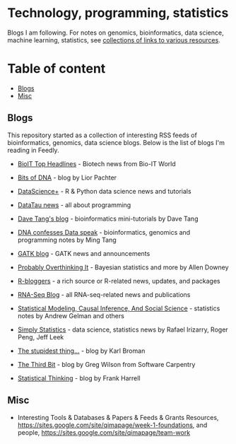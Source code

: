 # Technology, programming, statistics

Blogs I am following. For notes on genomics, bioinformatics, data science, machine learning, statistics, see [collections of links to various resources](https://github.com/mdozmorov/MDmisc_notes).

# Table of content

* [Blogs](#blogs)
* [Misc](#misc)

## Blogs

This repository started as a collection of interesting RSS feeds of bioinformatics, genomics, data science blogs. Below is the list of blogs I'm reading in Feedly.

- [BioIT Top Headlines](http://www.bio-itworld.com/bioit_top_headlines.aspx) - Biotech news from Bio-IT World

- [Bits of DNA](https://liorpachter.wordpress.com) - blog by Lior Pachter

- [DataScience+](https://datascienceplus.com/) - R & Python data science news and tutorials

- [DataTau news](http://www.datatau.com/) - all about programming

- [Dave Tang's blog](https://davetang.org/muse) - bioinformatics mini-tutorials by Dave Tang

- [DNA confesses Data speak](https://divingintogeneticsandgenomics.rbind.io/) - bioinformatics, genomics and programming notes by Ming Tang

- [GATK blog](https://software.broadinstitute.org/gatk/blog) - GATK news and announcements

- [Probably Overthinking It](https://www.allendowney.com/blog/) - Bayesian statistics and more by Allen Downey

- [R-bloggers](http://www.r-bloggers.com) - a rich source or R-related news, updates, and packages

- [RNA-Seq Blog](http://www.rna-seqblog.com) - all RNA-seq-related news and publications

- [Statistical Modeling, Causal Inference, And Social Science](http://andrewgelman.com/) - statistics notes by Andrew Gelman and others

- [Simply Statistics](http://simplystatistics.org) - data science, statistics news by Rafael Irizarry, Roger Peng, Jeff Leek

- [The stupidest thing...](http://kbroman.org/blog/) - blog by Karl Broman

- [The Third Bit](http://third-bit.com/) - blog by Greg Wilson from Software Carpentry

- [Statistical Thinking](http://www.fharrell.com/) - blog by Frank Harrell

## Misc

- Interesting Tools & Databases & Papers & Feeds & Grants Resources, https://sites.google.com/site/qimapage/week-1-foundations, and people, https://sites.google.com/site/qimapage/team-work

